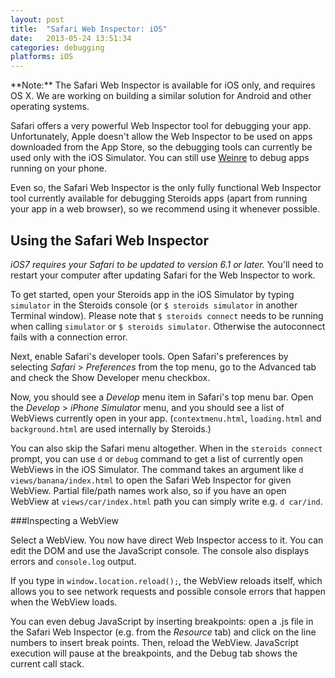 ```yaml
---
layout: post
title:  "Safari Web Inspector: iOS"
date:   2013-05-24 13:51:34
categories: debugging
platforms: iOS
---
```


<div class="alert" markdown="1">
**Note:** The Safari Web Inspector is available for iOS only, and requires OS X. We are working on building a similar solution for Android and other operating systems.
</div>

Safari offers a very powerful Web Inspector tool for debugging your app. Unfortunately, Apple doesn't allow the Web Inspector to be used on apps downloaded from the App Store, so the debugging tools can currently be used only with the iOS Simulator. You can still use [Weinre][guide-debugging-weinre] to debug apps running on your phone.

Even so, the Safari Web Inspector is the only fully functional Web Inspector tool currently available for debugging Steroids apps (apart from running your app in a web browser), so we recommend using it whenever possible.

## Using the Safari Web Inspector

*iOS7 requires your Safari to be updated to version 6.1 or later.* You'll need to restart your computer after updating Safari for the Web Inspector to work.

To get started, open your Steroids app in the iOS Simulator by typing `simulator` in the Steroids console (or `$ steroids simulator` in another Terminal window). Please note that `$ steroids connect` needs to be running when calling `simulator` or `$ steroids simulator`. Otherwise the autoconnect fails with a connection error.

Next, enable Safari's developer tools. Open Safari's preferences by selecting *Safari* > *Preferences* from the top menu, go to the Advanced tab and check the Show Developer menu checkbox.

Now, you should see a *Develop* menu item in Safari's top menu bar. Open the *Develop* > *iPhone Simulator* menu, and you should see a list of WebViews currently open in your app. (`contextmenu.html`, `loading.html` and `background.html` are used internally by Steroids.)

You can also skip the Safari menu altogether. When in the `steroids connect` prompt, you can use `d` or `debug` command to get a list of currently open WebViews in the iOS Simulator. The command takes an argument like `d views/banana/index.html` to open the Safari Web Inspector for given WebView. Partial file/path names work also, so if you have an open WebView at `views/car/index.html` path you can simply write e.g. `d car/ind`.

###Inspecting a WebView

Select a WebView. You now have direct Web Inspector access to it. You can edit the DOM and use the JavaScript console. The console also displays errors and `console.log` output.

If you type in `window.location.reload();`, the WebView reloads itself, which allows you to see network requests and possible console errors that happen when the WebView loads.

You can even debug JavaScript by inserting breakpoints: open a .js file in the Safari Web Inspector (e.g. from the *Resource* tab) and click on the line numbers to insert break points. Then, reload the WebView. JavaScript execution will pause at the breakpoints, and the Debug tab shows the current call stack.

[guide-debugging-weinre]: /steroids/guides/debugging/weinre
